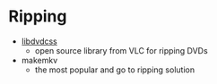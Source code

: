 # Ripping

- [libdvdcss](https://www.videolan.org/developers/libdvdcss.html)
    - open source library from VLC for ripping DVDs
- makemkv
    - the most popular and go to ripping solution

